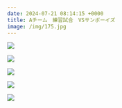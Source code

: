 ```yaml
---
date: 2024-07-21 08:14:15 +0000
title: Aチーム　練習試合　VSサンボーイズ
image: /img/175.jpg
---
```

![](/img/171.jpg)

![](/img/172.jpg)

![](/img/173.jpg)

![](/img/174.jpg)

![](/img/176.jpg)
